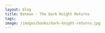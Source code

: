 ```yaml
---
layout: blog
title: Batman - The Dark Knight Returns
tags: 
image: /images/books/dark-knight-returns.jpg
---
```

